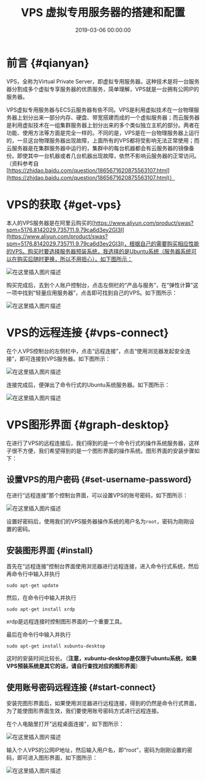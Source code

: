 ﻿---
layout: post
title: VPS 虚拟专用服务器的搭建和配置
date: 2019-03-06 00:00:00
categories: 
- Server-服务器相关
tags: 
- Server
- VPS
description: VPS，全称为Virtual Private Server，即虚拟专用服务器。这种技术是将一台服务器分割成多个虚拟专享服务器的优质服务，简单理解，VPS就是一台拥有公网IP的服务器
---


# 前言  {#qianyan}
VPS，全称为Virtual Private Server，即虚拟专用服务器。这种技术是将一台服务器分割成多个虚拟专享服务器的优质服务，简单理解，VPS就是一台拥有公网IP的服务器。

VPS虚拟专用服务器与ECS云服务器有些不同。VPS是利用虚拟技术在一台物理服务器上划分出来一部分内存、硬盘、带宽搭建而成的一个虚拟服务器；而云服务器是利用虚拟技术在一组集群服务器上划分出来的多个类似独立主机的部分。两者在功能、使用方法等方面是完全一样的。不同的是，VPS是在一台物理服务器上运行的，一旦这台物理服务器出现故障，上面所有的VPS都将受影响无法正常使用；而云服务器是在集群服务器中运行的，集群中的每台机器都会有云服务器的镜像备份。即使其中一台机器或者几台机器出现故障，依然不影响云服务器的正常访问。（资料参考自[https://zhidao.baidu.com/question/1865671620875563107.html](https://zhidao.baidu.com/question/1865671620875563107.html)）

# VPS的获取  {#get-vps}
本人的VPS服务器是在阿里云购买的[https://www.aliyun.com/product/swas?spm=5176.8142029.735711.9.79ca6d3ey2GI3I](https://www.aliyun.com/product/swas?spm=5176.8142029.735711.9.79ca6d3ey2GI3I)，根据自己的需要购买相应性能的VPS。购买时要选择服务器预装系统，我选择的是Ubuntu系统（服务器系统可以在购买后随时更换，所以不用担心）。如下图所示：

![在这里插入图片描述](https://raw.githubusercontent.com/watchcat2k/watchcat2k.github.io/master/styles/images/blogImage/2019-03/2019-03-06-1.png)

购买完成后，去到个人账户控制台，点击左侧栏的“产品与服务”，在“弹性计算”这一项中找到“轻量应用服务器”，点击即可找到自己的VPS。如下图所示：

![在这里插入图片描述](https://raw.githubusercontent.com/watchcat2k/watchcat2k.github.io/master/styles/images/blogImage/2019-03/2019-03-06-2.png)

# VPS的远程连接  {#vps-connect}
在个人VPS控制台的左侧栏中，点击“远程连接”，点击“使用浏览器发起安全连接”，即可连接到VPS服务器。如下图所示：

![在这里插入图片描述](https://raw.githubusercontent.com/watchcat2k/watchcat2k.github.io/master/styles/images/blogImage/2019-03/2019-03-06-3.png)

连接完成后，便弹出了命令行式的Ubuntu系统服务器。如下图所示：

![在这里插入图片描述](https://raw.githubusercontent.com/watchcat2k/watchcat2k.github.io/master/styles/images/blogImage/2019-03/2019-03-06-4.png)

# VPS图形界面  {#graph-desktop}
在进行了VPS的远程连接后，我们得到的是一个命令行式的操作系统服务器，这样子很不方便，我们希望得到的是一个图形界面的操作系统。图形界面的安装步骤如下：

## 设置VPS的用户密码  {#set-username-password}
在进行“远程连接”那个控制台界面，可以设置VPS的账号密码，如下图所示：

![在这里插入图片描述](https://raw.githubusercontent.com/watchcat2k/watchcat2k.github.io/master/styles/images/blogImage/2019-03/2019-03-06-5.png)

设置好密码后，使用我们的VPS服务器操作系统的用户名为`root`，密码为刚刚设置的密码。

## 安装图形界面  {#install}
首先在“远程连接”控制台界面使用浏览器进行远程连接，进入命令行式系统，然后再命令行中输入并执行

```
sudo apt-get update
```

然后，在命令行中输入并执行

```
sudo apt-get install xrdp
```

xrdp是远程连接时控制图形界面的一个重要工具。

最后在命令行中输入并执行

```
sudo apt-get install xubuntu-desktop
```
这时的安装时间比较长。（**注意，xubuntu-desktop是仅限于ubuntu系统，如果VPS预装系统是其它的话，请自行查找对应的图形界面**）

## 使用账号密码远程连接  {#start-connect}
安装完图形界面后，如果使用浏览器进行远程连接，得到的仍然是命令行式界面，为了能使图形界面生效，我们要使用账号密码方式进行远程连接。

在个人电脑里打开"远程桌面连接"，如下图所示：

![在这里插入图片描述](https://raw.githubusercontent.com/watchcat2k/watchcat2k.github.io/master/styles/images/blogImage/2019-03/2019-03-06-6.png)

输入个人VPS的公网IP地址，然后输入用户名，即“root”，密码为刚刚设置的密码，即可进入图形界面，如下图所示：

![在这里插入图片描述](https://raw.githubusercontent.com/watchcat2k/watchcat2k.github.io/master/styles/images/blogImage/2019-03/2019-03-06-7.png)

